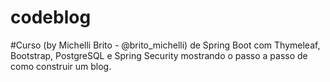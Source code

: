 ﻿# codeblog
#Curso (by Michelli Brito - @brito_michelli) de Spring Boot com Thymeleaf, Bootstrap, PostgreSQL e Spring Security mostrando o passo a passo de como construir um blog.
